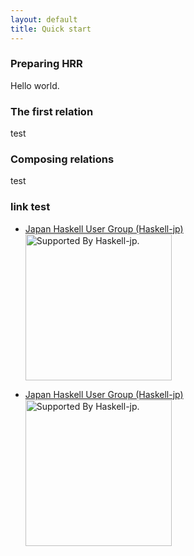 ```yaml
---
layout: default
title: Quick start
---
```


### Preparing HRR

Hello world.

### The first relation

test

### Composing relations

test

### link test

- [Japan Haskell User Group (Haskell-jp)](https://haskell.jp)
  [<img width="234" src="https://haskell.jp/img/supported-by-haskell-jp.svg" alt="Supported By Haskell-jp.">](https://haskell.jp/blog/posts/links.html#khibino.github.io/haskell-relational-record)

- [Japan Haskell User Group (Haskell-jp)](https://haskell.jp) [<img width="234" src="https://haskell.jp/img/supported-by-haskell-jp.svg" alt="Supported By Haskell-jp.">](https://haskell.jp/blog/posts/links.html#khibino.github.io/haskell-relational-record)
